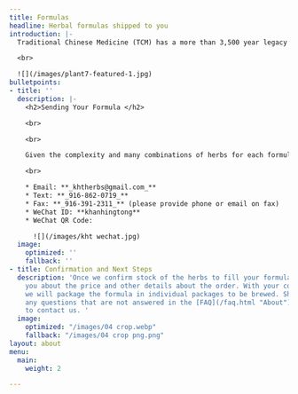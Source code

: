 ```yaml
---
title: Formulas
headline: Herbal formulas shipped to you
introduction: |-
  Traditional Chinese Medicine (TCM) has a more than 3,500 year legacy with herbal formulas being one of its foundational practices. As Sacramento’s first Oriental herb store, we have provided and filled many herbal formulas for over 32 years. Our selection and expertise is unmatched in the Greater Sacramento area and we have customers who have their formulas filled and mailed from us throughout California

  <br>

  ![](/images/plant7-featured-1.jpg)
bulletpoints:
- title: ''
  description: |-
    <h2>Sending Your Formula </h2>

    <br>

    <br>

    Given the complexity and many combinations of herbs for each formula, we are unable to provide a set price for each package of herbs. Please provide a copy of your formula through your medium of choice:

    <br>

    * Email: **_khtherbs@gmail.com_**
    * Text: **_916-862-0719_**
    * Fax: **_916-391-2311_** (please provide phone or email on fax)
    * WeChat ID: **khanhingtong**
    * WeChat QR Code:

      ![](/images/kht wechat.jpg)
  image:
    optimized: ''
    fallback: ''
- title: Confirmation and Next Steps
  description: 'Once we confirm stock of the herbs to fill your formula, we will contact
    you about the price and other details about the order. With your confirmation,
    we will package the formula in individual packages to be brewed. Should you have
    any questions that are not answered in the [FAQ](/faq.html "About"), feel free
    to contact us. '
  image:
    optimized: "/images/04 crop.webp"
    fallback: "/images/04 crop png.png"
layout: about
menu:
  main:
    weight: 2

---
```

